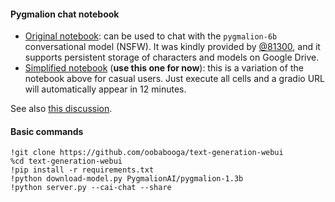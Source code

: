 #### Pygmalion chat notebook

* [Original notebook](https://colab.research.google.com/github/81300/AI-Notebooks/blob/main/Colab-TextGen-GPU.ipynb): can be used to chat with the `pygmalion-6b` conversational model (NSFW). It was kindly provided by [@81300](https://github.com/81300), and it supports persistent storage of characters and models on Google Drive.
* [Simplified notebook](https://colab.research.google.com/github/oobabooga/AI-Notebooks/blob/main/Colab-TextGen-GPU.ipynb) (**use this one for now**): this is a variation of the notebook above for casual users. Just execute all cells and a gradio URL will automatically appear in 12 minutes.

See also [this discussion](https://github.com/oobabooga/text-generation-webui/issues/14).

#### Basic commands

    !git clone https://github.com/oobabooga/text-generation-webui
    %cd text-generation-webui
    !pip install -r requirements.txt
    !python download-model.py PygmalionAI/pygmalion-1.3b
    !python server.py --cai-chat --share 